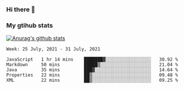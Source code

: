 ### Hi there 👋

### My gtihub stats

[![Anurag's github stats](https://github-readme-stats.vercel.app/api?username=gaozhidong)](https://github.com/gaozhidong/github-readme-stats)

<!--START_SECTION:waka-->
```text
Week: 25 July, 2021 - 31 July, 2021

JavaScript   1 hr 14 mins    ███████▓░░░░░░░░░░░░░░░░░   30.92 % 
Markdown     50 mins         █████▒░░░░░░░░░░░░░░░░░░░   21.04 % 
Java         35 mins         ███▓░░░░░░░░░░░░░░░░░░░░░   14.64 % 
Properties   22 mins         ██▒░░░░░░░░░░░░░░░░░░░░░░   09.48 % 
XML          22 mins         ██▒░░░░░░░░░░░░░░░░░░░░░░   09.25 % 
```
<!--END_SECTION:waka-->